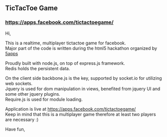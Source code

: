 ## TicTacToe Game
### https://apps.facebook.com/tictactoegame/

Hi,

This is a realtime, multiplayer tictactoe game for facebook.  
Major part of the code is written during the html5 hackathon organized by [5apps](https://5apps.com/) 

Proudly built with node.js, on top of express.js framework.  
Redis holds the persistent data.

On the client side backbone.js is the key, supported by socket.io for utilizing web sockets.   
Jquery is used for dom manipulation in views, benefited from jquery UI and some other jquery plugins.  
Require.js is used for module loading.

Application is live at https://apps.facebook.com/tictactoegame/  
Keep in mind that this is a multiplayer game therefore at least two players are necessary :)

Have fun, 
